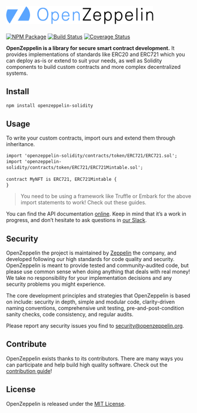# <img src="logo.png" alt="OpenZeppelin" width="400px">

[![NPM Package](https://img.shields.io/npm/v/openzeppelin-solidity.svg?style=flat-square)](https://www.npmjs.org/package/openzeppelin-solidity)
[![Build Status](https://img.shields.io/travis/OpenZeppelin/openzeppelin-solidity.svg?branch=master&style=flat-square)](https://travis-ci.org/OpenZeppelin/openzeppelin-solidity)
[![Coverage Status](https://img.shields.io/coveralls/github/OpenZeppelin/openzeppelin-solidity/master.svg?style=flat-square)](https://coveralls.io/github/OpenZeppelin/openzeppelin-solidity?branch=master)

**OpenZeppelin is a library for secure smart contract development.** It provides implementations of standards like ERC20 and ERC721 which you can deploy as-is or extend to suit your needs, as well as Solidity components to build custom contracts and more complex decentralized systems.

## Install

```
npm install openzeppelin-solidity
```

## Usage

To write your custom contracts, import ours and extend them through inheritance.

```solidity
import 'openzeppelin-solidity/contracts/token/ERC721/ERC721.sol';
import 'openzeppelin-solidity/contracts/token/ERC721/ERC721Mintable.sol';

contract MyNFT is ERC721, ERC721Mintable {
}
```

> You need to be using a framework like Truffle or Embark for the above import statements to work! Check out these guides.

You can find the API documentation [online][API docs]. Keep in mind that it’s a work in progress, and don’t hesitate to ask questions in [our Slack][Slack].

## Security

OpenZeppelin the project is maintained by [Zeppelin] the company, and developed following our high standards for code quality and security. OpenZeppelin is meant to provide tested and community-audited code, but please use common sense when doing anything that deals with real money! We take no responsibility for your implementation decisions and any security problems you might experience.

The core development principles and strategies that OpenZeppelin is based on include: security in depth, simple and modular code, clarity-driven naming conventions, comprehensive unit testing, pre-and-post-condition sanity checks, code consistency, and regular audits.

Please report any security issues you find to security@openzeppelin.org.

## Contribute

OpenZeppelin exists thanks to its contributors. There are many ways you can participate and help build high quality software. Check out the [contribution guide]!

## License

OpenZeppelin is released under the [MIT License](LICENSE).


[API docs]: https://openzeppelin.org/api/docs/token_ERC721_ERC721BasicToken.html
[Slack]: https://slack.openzeppelin.org
[Zeppelin]: https://zeppelin.solutions
[contribution guide]: CONTRIBUTING.md
